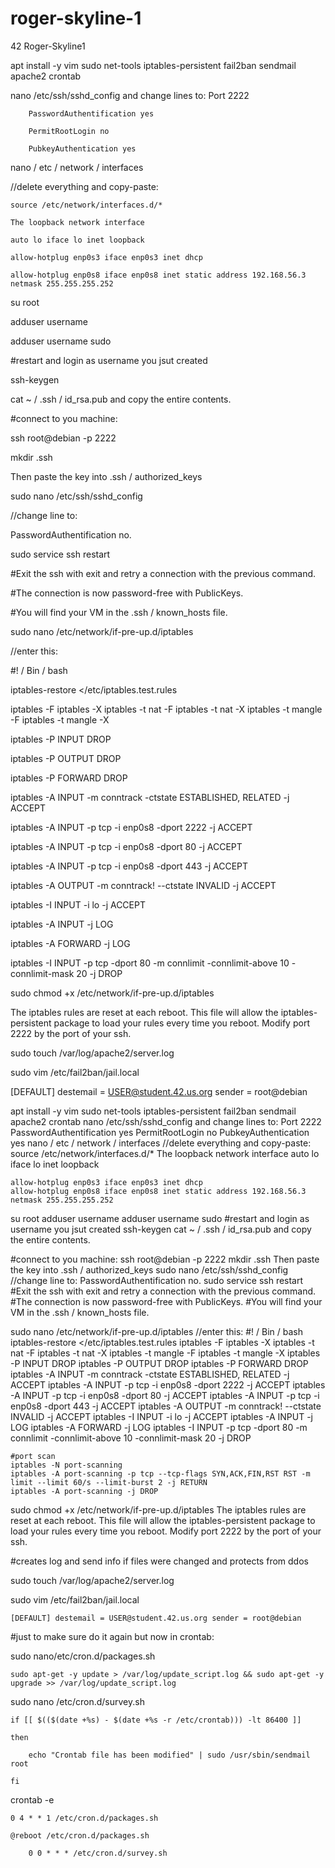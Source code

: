 # roger-skyline-1
42 Roger-Skyline1

apt install -y vim sudo net-tools iptables-persistent fail2ban sendmail apache2 crontab

nano /etc/ssh/sshd_config and change lines to:
        Port 2222
        
        PasswordAuthentification yes
        
        PermitRootLogin no
        
        PubkeyAuthentication yes
        
nano  / etc / network / interfaces

//delete everything and copy-paste:

    source /etc/network/interfaces.d/*
    
    The loopback network interface
    
    auto lo iface lo inet loopback

    allow-hotplug enp0s3 iface enp0s3 inet dhcp
    
    allow-hotplug enp0s8 iface enp0s8 inet static address 192.168.56.3 netmask 255.255.255.252

su root

adduser username

adduser username sudo

#restart and login as username you jsut created

ssh-keygen

cat ~ / .ssh / id_rsa.pub and copy the entire contents.

#connect to you machine:

ssh root@debian -p 2222

mkdir .ssh

Then paste the key into .ssh / authorized_keys

sudo nano /etc/ssh/sshd_config

//change line to:

PasswordAuthentification no.

sudo service ssh restart

#Exit the ssh with exit and retry a connection with the previous command.

#The connection is now password-free with PublicKeys.

#You will find your VM in the .ssh / known_hosts file.



sudo nano /etc/network/if-pre-up.d/iptables

//enter this:

#! / Bin / bash

iptables-restore </etc/iptables.test.rules

iptables -F iptables -X iptables -t nat -F iptables -t nat -X iptables -t mangle -F iptables -t mangle -X

iptables -P INPUT DROP

iptables -P OUTPUT DROP

iptables -P FORWARD DROP

iptables -A INPUT -m conntrack -ctstate ESTABLISHED, RELATED -j ACCEPT

iptables -A INPUT -p tcp -i enp0s8 -dport 2222 -j ACCEPT

iptables -A INPUT -p tcp -i enp0s8 -dport 80 -j ACCEPT

iptables -A INPUT -p tcp -i enp0s8 -dport 443 -j ACCEPT

iptables -A OUTPUT -m conntrack! --ctstate INVALID -j ACCEPT

iptables -I INPUT -i lo -j ACCEPT

iptables -A INPUT -j LOG

iptables -A FORWARD -j LOG

iptables -I INPUT -p tcp -dport 80 -m connlimit -connlimit-above 10 -connlimit-mask 20 -j DROP



sudo chmod +x /etc/network/if-pre-up.d/iptables

The iptables rules are reset at each reboot. This file will allow the iptables-persistent package to load your rules every 
time you reboot. Modify port 2222 by the port of your ssh.



sudo touch /var/log/apache2/server.log

sudo vim /etc/fail2ban/jail.local

[DEFAULT] destemail = USER@student.42.us.org sender = root@debian


apt install -y vim sudo net-tools iptables-persistent fail2ban sendmail apache2 crontab
nano /etc/ssh/sshd_config and change lines to:
        Port 2222
        PasswordAuthentification yes
        PermitRootLogin no
        PubkeyAuthentication yes
nano  / etc / network / interfaces
//delete everything and copy-paste:
    source /etc/network/interfaces.d/*
    The loopback network interface
    auto lo iface lo inet loopback

    allow-hotplug enp0s3 iface enp0s3 inet dhcp
    allow-hotplug enp0s8 iface enp0s8 inet static address 192.168.56.3 netmask 255.255.255.252

su root
adduser username
adduser username sudo
#restart and login as username you jsut created
ssh-keygen
cat ~ / .ssh / id_rsa.pub and copy the entire contents.

#connect to you machine:
ssh root@debian -p 2222
mkdir .ssh
Then paste the key into .ssh / authorized_keys
sudo nano /etc/ssh/sshd_config
    //change line to:
    PasswordAuthentification no.
sudo service ssh restart
#Exit the ssh with exit and retry a connection with the previous command.
#The connection is now password-free with PublicKeys.
#You will find your VM in the .ssh / known_hosts file.

sudo nano /etc/network/if-pre-up.d/iptables
    //enter this:
    #! / Bin / bash
    iptables-restore </etc/iptables.test.rules
    iptables -F iptables -X iptables -t nat -F iptables -t nat -X iptables -t mangle -F iptables -t mangle -X
    iptables -P INPUT DROP
    iptables -P OUTPUT DROP
    iptables -P FORWARD DROP
    iptables -A INPUT -m conntrack -ctstate ESTABLISHED, RELATED -j ACCEPT
    iptables -A INPUT -p tcp -i enp0s8 -dport 2222 -j ACCEPT
    iptables -A INPUT -p tcp -i enp0s8 -dport 80 -j ACCEPT
    iptables -A INPUT -p tcp -i enp0s8 -dport 443 -j ACCEPT
    iptables -A OUTPUT -m conntrack! --ctstate INVALID -j ACCEPT
    iptables -I INPUT -i lo -j ACCEPT
    iptables -A INPUT -j LOG
    iptables -A FORWARD -j LOG
    iptables -I INPUT -p tcp -dport 80 -m connlimit -connlimit-above 10 -connlimit-mask 20 -j DROP
    
    #port scan
    iptables -N port-scanning
	iptables -A port-scanning -p tcp --tcp-flags SYN,ACK,FIN,RST RST -m limit --limit 60/s --limit-burst 2 -j RETURN
	iptables -A port-scanning -j DROP

sudo chmod +x /etc/network/if-pre-up.d/iptables
The iptables rules are reset at each reboot. This file will allow the iptables-persistent package to load your rules every time you reboot. Modify port 2222 by the port of your ssh.

#creates log and send info if files were changed and protects from ddos

sudo touch /var/log/apache2/server.log

sudo vim /etc/fail2ban/jail.local

    [DEFAULT] destemail = USER@student.42.us.org sender = root@debian

#just to make sure  do it again but now in crontab:

sudo nano/etc/cron.d/packages.sh

	sudo apt-get -y update > /var/log/update_script.log && sudo apt-get -y upgrade >> /var/log/update_script.log

sudo nano /etc/cron.d/survey.sh

	if [[ $(($(date +%s) - $(date +%s -r /etc/crontab))) -lt 86400 ]]
        
	then
        
		echo "Crontab file has been modified" | sudo /usr/sbin/sendmail root
                
	fi
        
crontab -e

	0 4 * * 1 /etc/cron.d/packages.sh
        
	@reboot /etc/cron.d/packages.sh
	
        0 0 * * * /etc/cron.d/survey.sh



